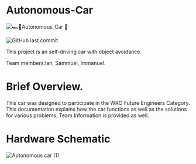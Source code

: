 # Autonomous-Car
![🏎️🚩Autonomous_Car 🏁](https://user-images.githubusercontent.com/67041860/188293683-f2aa7515-b62b-4c2e-be43-469af9fb9b77.png)
   
   ![GitHub last commit](https://img.shields.io/github/last-commit/Iann-urus/Autonomous-Car)

This project is an self-driving car with object avoidance.

Team members:Ian, Sammuel, Immanuel.

# Brief Overview.
This car was designed to participate in the WRO Future Engineers Category.
This documentation explains how the car functions as well as the solutions for various problems.
Team Information is provided as well.

# Hardware Schematic
![Autonomous car (1)](https://user-images.githubusercontent.com/67041860/188293993-615110ff-2664-4ae3-b00f-385ad0c1b102.png)




